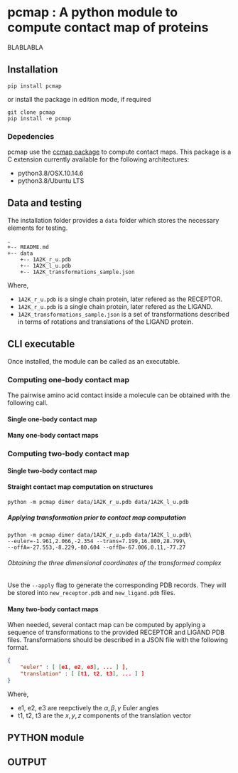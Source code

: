 # pcmap : A python module to compute contact map of proteins
BLABLABLA
## Installation
`pip install pcmap`

or install the package in edition mode, if required

```
git clone pcmap
pip install -e pcmap
```

### Depedencies
pcmap use the [ccmap package](https://github.com/MMSB-MOBI/ccmap) to compute contact maps. This package is a C extension currently available for the following architectures:

* python3.8/OSX.10.14.6
* python3.8/Ubuntu LTS


## Data and testing

The installation folder provides a `data` folder which stores the necessary elements for testing.


```
.
+-- README.md
+-- data
    +-- 1A2K_r_u.pdb
    +-- 1A2K_l_u.pdb
    +-- 1A2K_transformations_sample.json
```

Where,
* `1A2K_r_u.pdb` is a single chain protein, later refered as the RECEPTOR.
* `1A2K_r_u.pdb` is a single chain protein, later refered as the LIGAND.
* `1A2K_transformations_sample.json` is a set of transformations described in terms of rotations and translations of the LIGAND protein.

## CLI executable
Once installed, the module can be called as an executable.

### Computing one-body contact map
The pairwise amino acid contact inside a molecule can be obtained with the following call.

#### Single one-body contact map

#### Many one-body contact maps



### Computing two-body contact map

#### Single two-body contact map

#### Straight contact map computation on structures

`python -m pcmap dimer data/1A2K_r_u.pdb data/1A2K_l_u.pdb`

##### Applying transformation prior to contact map computation

```
python -m pcmap dimer data/1A2K_r_u.pdb data/1A2K_l_u.pdb\
--euler=-1.961,2.066,-2.354 --trans=7.199,16.800,28.799\
--offA=-27.553,-8.229,-80.604 --offB=-67.006,0.11,-77.27
```

###### Obtaining the three dimensional coordinates of the transformed complex
Use the `--apply` flag to generate the corresponding PDB records.
They will be stored into `new_receptor.pdb` and `new_ligand.pdb` files.

#### Many two-body contact maps

When needed, several contact map can be computed by applying a sequence of transformations to the provided RECEPTOR and LIGAND PDB files. Transformations should be described in a JSON file with the following format.

```json
{
    "euler" : [ [e1, e2, e3], ... ] ],
    "translation" : [ [t1, t2, t3], ... ] ]
}
```

Where,

* e1, e2, e3 are reepctively the $\alpha, \beta, \gamma$ Euler angles
* t1, t2, t3 are the $x,y,z$ components of the translation vector

## PYTHON module

## OUTPUT